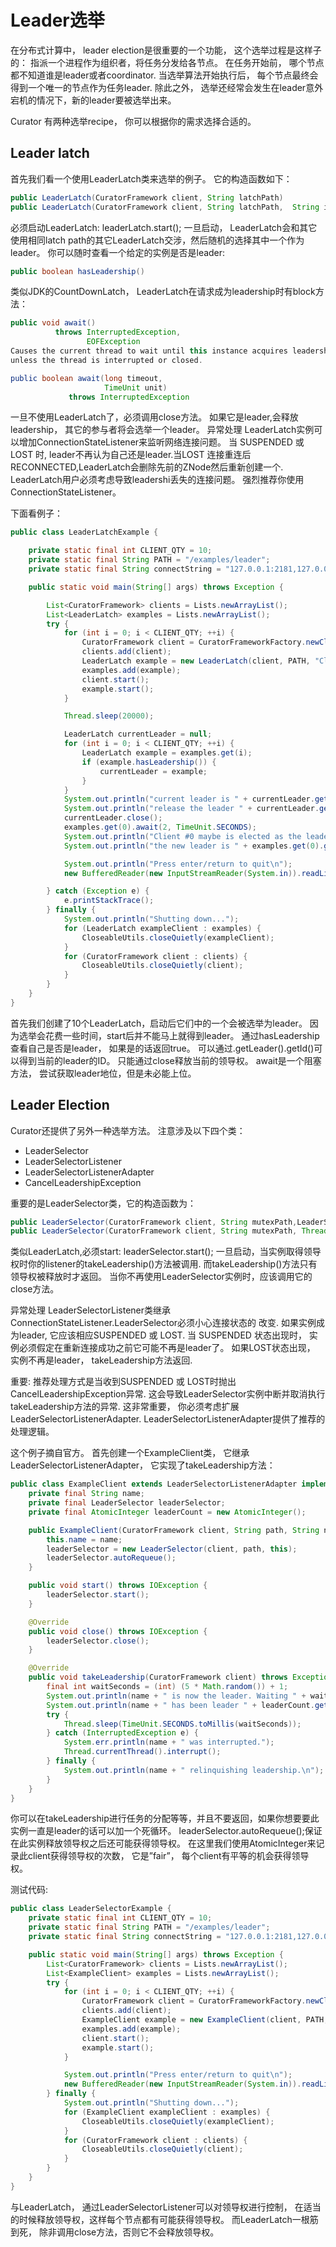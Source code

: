 # Leader选举
在分布式计算中， leader election是很重要的一个功能， 这个选举过程是这样子的： 指派一个进程作为组织者，将任务分发给各节点。 在任务开始前， 哪个节点都不知道谁是leader或者coordinator. 当选举算法开始执行后， 每个节点最终会得到一个唯一的节点作为任务leader. 除此之外， 选举还经常会发生在leader意外宕机的情况下，新的leader要被选举出来。

Curator 有两种选举recipe， 你可以根据你的需求选择合适的。

## Leader latch
首先我们看一个使用LeaderLatch类来选举的例子。 它的构造函数如下：
```java
public LeaderLatch(CuratorFramework client, String latchPath)
public LeaderLatch(CuratorFramework client, String latchPath,  String id)
```

必须启动LeaderLatch: leaderLatch.start(); 一旦启动， LeaderLatch会和其它使用相同latch path的其它LeaderLatch交涉，然后随机的选择其中一个作为leader。 你可以随时查看一个给定的实例是否是leader:
```java
public boolean hasLeadership()
```

类似JDK的CountDownLatch， LeaderLatch在请求成为leadership时有block方法：
```java
public void await()
          throws InterruptedException,
                 EOFException
Causes the current thread to wait until this instance acquires leadership
unless the thread is interrupted or closed.

public boolean await(long timeout,
                     TimeUnit unit)
             throws InterruptedException
```

一旦不使用LeaderLatch了，必须调用close方法。 如果它是leader,会释放leadership， 其它的参与者将会选举一个leader。
异常处理 LeaderLatch实例可以增加ConnectionStateListener来监听网络连接问题。 当 SUSPENDED 或 LOST 时, leader不再认为自己还是leader.当LOST 连接重连后 RECONNECTED,LeaderLatch会删除先前的ZNode然后重新创建一个. LeaderLatch用户必须考虑导致leadershi丢失的连接问题。 强烈推荐你使用ConnectionStateListener。

下面看例子：
```java
public class LeaderLatchExample {

    private static final int CLIENT_QTY = 10;
    private static final String PATH = "/examples/leader";
    private static final String connectString = "127.0.0.1:2181,127.0.0.1:2182,127.0.0.1:2183";

    public static void main(String[] args) throws Exception {

        List<CuratorFramework> clients = Lists.newArrayList();
        List<LeaderLatch> examples = Lists.newArrayList();
        try {
            for (int i = 0; i < CLIENT_QTY; ++i) {
                CuratorFramework client = CuratorFrameworkFactory.newClient(connectString, new ExponentialBackoffRetry(1000, 3));
                clients.add(client);
                LeaderLatch example = new LeaderLatch(client, PATH, "Client #" + i);
                examples.add(example);
                client.start();
                example.start();
            }

            Thread.sleep(20000);

            LeaderLatch currentLeader = null;
            for (int i = 0; i < CLIENT_QTY; ++i) {
                LeaderLatch example = examples.get(i);
                if (example.hasLeadership()) {
                    currentLeader = example;
                }
            }
            System.out.println("current leader is " + currentLeader.getId());
            System.out.println("release the leader " + currentLeader.getId());
            currentLeader.close();
            examples.get(0).await(2, TimeUnit.SECONDS);
            System.out.println("Client #0 maybe is elected as the leader or not although it want to be");
            System.out.println("the new leader is " + examples.get(0).getLeader().getId());

            System.out.println("Press enter/return to quit\n");
            new BufferedReader(new InputStreamReader(System.in)).readLine();

        } catch (Exception e) {
            e.printStackTrace();
        } finally {
            System.out.println("Shutting down...");
            for (LeaderLatch exampleClient : examples) {
                CloseableUtils.closeQuietly(exampleClient);
            }
            for (CuratorFramework client : clients) {
                CloseableUtils.closeQuietly(client);
            }
        }
    }
}
```

首先我们创建了10个LeaderLatch，启动后它们中的一个会被选举为leader。 因为选举会花费一些时间，start后并不能马上就得到leader。 通过hasLeadership查看自己是否是leader， 如果是的话返回true。 可以通过.getLeader().getId()可以得到当前的leader的ID。 只能通过close释放当前的领导权。 await是一个阻塞方法， 尝试获取leader地位，但是未必能上位。

## Leader Election
Curator还提供了另外一种选举方法。 注意涉及以下四个类：
* LeaderSelector
* LeaderSelectorListener
* LeaderSelectorListenerAdapter
* CancelLeadershipException

重要的是LeaderSelector类，它的构造函数为：
```java
public LeaderSelector(CuratorFramework client, String mutexPath,LeaderSelectorListener listener)
public LeaderSelector(CuratorFramework client, String mutexPath, ThreadFactory threadFactory, Executor executor, LeaderSelectorListener listener)
```


类似LeaderLatch,必须start: leaderSelector.start(); 一旦启动，当实例取得领导权时你的listener的takeLeadership()方法被调用. 而takeLeadership()方法只有领导权被释放时才返回。 当你不再使用LeaderSelector实例时，应该调用它的close方法。

异常处理 LeaderSelectorListener类继承ConnectionStateListener.LeaderSelector必须小心连接状态的 改变. 如果实例成为leader, 它应该相应SUSPENDED 或 LOST. 当 SUSPENDED 状态出现时， 实例必须假定在重新连接成功之前它可能不再是leader了。 如果LOST状态出现， 实例不再是leader， takeLeadership方法返回.

重要: 推荐处理方式是当收到SUSPENDED 或 LOST时抛出CancelLeadershipException异常. 这会导致LeaderSelector实例中断并取消执行takeLeadership方法的异常. 这非常重要， 你必须考虑扩展LeaderSelectorListenerAdapter. LeaderSelectorListenerAdapter提供了推荐的处理逻辑。

这个例子摘自官方。 首先创建一个ExampleClient类， 它继承LeaderSelectorListenerAdapter， 它实现了takeLeadership方法：
```java
public class ExampleClient extends LeaderSelectorListenerAdapter implements Closeable {
    private final String name;
    private final LeaderSelector leaderSelector;
    private final AtomicInteger leaderCount = new AtomicInteger();

    public ExampleClient(CuratorFramework client, String path, String name) {
        this.name = name;
        leaderSelector = new LeaderSelector(client, path, this);
        leaderSelector.autoRequeue();
    }

    public void start() throws IOException {
        leaderSelector.start();
    }

    @Override
    public void close() throws IOException {
        leaderSelector.close();
    }

    @Override
    public void takeLeadership(CuratorFramework client) throws Exception {
        final int waitSeconds = (int) (5 * Math.random()) + 1;
        System.out.println(name + " is now the leader. Waiting " + waitSeconds + " seconds...");
        System.out.println(name + " has been leader " + leaderCount.getAndIncrement() + " time(s) before.");
        try {
            Thread.sleep(TimeUnit.SECONDS.toMillis(waitSeconds));
        } catch (InterruptedException e) {
            System.err.println(name + " was interrupted.");
            Thread.currentThread().interrupt();
        } finally {
            System.out.println(name + " relinquishing leadership.\n");
        }
    }
}
```

你可以在takeLeadership进行任务的分配等等，并且不要返回，如果你想要要此实例一直是leader的话可以加一个死循环。 leaderSelector.autoRequeue();保证在此实例释放领导权之后还可能获得领导权。 在这里我们使用AtomicInteger来记录此client获得领导权的次数， 它是”fair”， 每个client有平等的机会获得领导权。

测试代码:
```java
public class LeaderSelectorExample {
    private static final int CLIENT_QTY = 10;
    private static final String PATH = "/examples/leader";
    private static final String connectString = "127.0.0.1:2181,127.0.0.1:2182,127.0.0.1:2183";

    public static void main(String[] args) throws Exception {
        List<CuratorFramework> clients = Lists.newArrayList();
        List<ExampleClient> examples = Lists.newArrayList();
        try {
            for (int i = 0; i < CLIENT_QTY; ++i) {
                CuratorFramework client = CuratorFrameworkFactory.newClient(connectString, new ExponentialBackoffRetry(1000, 3));
                clients.add(client);
                ExampleClient example = new ExampleClient(client, PATH, "Client #" + i);
                examples.add(example);
                client.start();
                example.start();
            }

            System.out.println("Press enter/return to quit\n");
            new BufferedReader(new InputStreamReader(System.in)).readLine();
        } finally {
            System.out.println("Shutting down...");
            for (ExampleClient exampleClient : examples) {
                CloseableUtils.closeQuietly(exampleClient);
            }
            for (CuratorFramework client : clients) {
                CloseableUtils.closeQuietly(client);
            }
        }
    }
}
```
与LeaderLatch， 通过LeaderSelectorListener可以对领导权进行控制， 在适当的时候释放领导权，这样每个节点都有可能获得领导权。 而LeaderLatch一根筋到死， 除非调用close方法，否则它不会释放领导权。
